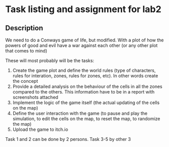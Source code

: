 # Task listing and assignment for lab2

## Description

We need to do a Conways game of life, but modified. With a plot of how the powers of good and 
evil have a war against each other (or any other plot that comes to mind)

These will most probably will be the tasks:

1. Create the game plot and define the world rules (type of characters, rules for interation,
zones, rules for zones, etc). In other words create the concept
2. Provide a detailed analysis on the behaviour of the cells in all the zones compared 
to the others. This information have to be in a report with screenshots attached
3. Implement the logic of the game itself (the actual updating of the cells on the map)
4. Define the user interaction with the game (to pause and play the simulation, 
to edit the cells on the map, to reset the map, to randomize the map)
5. Upload the game to itch.io

Task 1 and 2 can be done by 2 persons.
Task 3-5 by other 3
